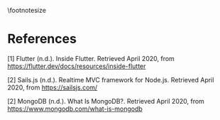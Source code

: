 \footnotesize

<!-- 
Do not edit this page.

References are automatically generated from the BibTex file (References.bib)

...which you should create using your reference manager.
-->

# References
[1] Flutter (n.d.). Inside Flutter. Retrieved
April 2020, from https://flutter.dev/docs/resources/inside-flutter

[2] Sails.js (n.d.). Realtime MVC framework for Node.js. Retrieved
April 2020, from https://sailsjs.com/

[2] MongoDB (n.d.). What Is MongoDB?. Retrieved
April 2020, from https://www.mongodb.com/what-is-mongodb

